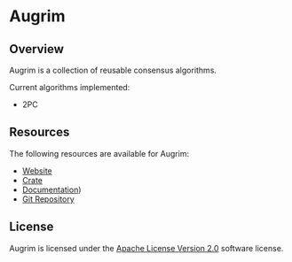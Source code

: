 # Augrim

## Overview

Augrim is a collection of reusable consensus algorithms.

Current algorithms implemented:

* 2PC

## Resources

The following resources are available for Augrim:

  * [Website](https://augrim.org/)
  * [Crate](https://crates.io/crates/augrim)
  * [Documentation](https://docs.rs/augrim/latest/augrim/))
  * [Git Repository](https://github.com/augrim/augrim)

## License

Augrim is licensed under the [Apache License Version 2.0](LICENSE) software
license.
